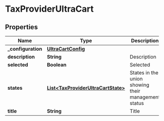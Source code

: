 

# TaxProviderUltraCart


## Properties

| Name | Type | Description | Notes |
|------------ | ------------- | ------------- | -------------|
|**_configuration** | [**UltraCartConfig**](UltraCartConfig.md) |  |  [optional] |
|**description** | **String** | Description |  [optional] |
|**selected** | **Boolean** | Selected |  [optional] |
|**states** | [**List&lt;TaxProviderUltraCartState&gt;**](TaxProviderUltraCartState.md) | States in the union showing their management status |  [optional] |
|**title** | **String** | Title |  [optional] |



